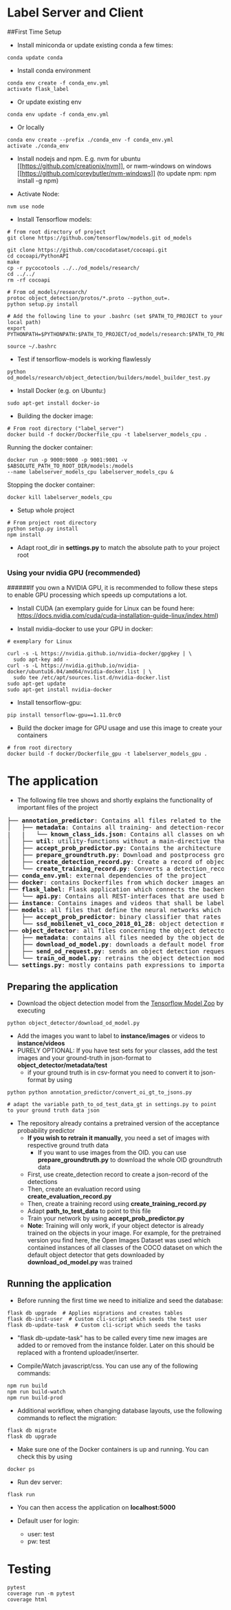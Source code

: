 # Label Server and Client

##First Time Setup
* Install miniconda or update existing conda a few times: 
```
conda update conda
```

* Install conda environment 
```
conda env create -f conda_env.yml 
activate flask_label 
```

* Or update existing env
```
conda env update -f conda_env.yml 
```

* Or locally 
```
conda env create --prefix ./conda_env -f conda_env.yml 
activate ./conda_env 
``` 

* Install nodejs and npm. E.g. nvm for ubuntu [[https://github.com/creationix/nvm]], or nwm-windows on windows
[[https://github.com/coreybutler/nvm-windows]]
(to update npm: npm install -g npm) 

* Activate Node:
```
nvm use node
```

* Install Tensorflow models:
```
# from root directory of project
git clone https://github.com/tensorflow/models.git od_models

git clone https://github.com/cocodataset/cocoapi.git
cd cocoapi/PythonAPI
make
cp -r pycocotools ../../od_models/research/
cd ../../
rm -rf cocoapi

# From od_models/research/
protoc object_detection/protos/*.proto --python_out=.
python setup.py install

# Add the following line to your .bashrc (set $PATH_TO_PROJECT to your local path)
export PYTHONPATH=$PYTHONPATH:$PATH_TO_PROJECT/od_models/research:$PATH_TO_PROJECT/od_models/research/slim

source ~/.bashrc
```

* Test if tensorflow-models is working flawlessly
```
python od_models/research/object_detection/builders/model_builder_test.py
```

* Install Docker (e.g. on Ubuntu:)
```
sudo apt-get install docker-io
```

* Building the docker image:
```
# From root directory ("label_server")
docker build -f docker/Dockerfile_cpu -t labelserver_models_cpu .
```

Running the docker container:
```
docker run -p 9000:9000 -p 9001:9001 -v $ABSOLUTE_PATH_TO_ROOT_DIR/models:/models
--name labelserver_models_cpu labelserver_models_cpu &
```

Stopping the docker container:
```
docker kill labelserver_models_cpu
```

* Setup whole project 
```
# From project root directory
python setup.py install
npm install
```

* Adapt root_dir in **settings.py** to match the absolute path to your project root

### Using your nvidia GPU (recommended)

######If you own a NVIDIA GPU, it is recommended to follow these steps to enable GPU processing which speeds up computations a lot.
* Install CUDA (an exemplary guide for Linux can be found here: https://docs.nvidia.com/cuda/cuda-installation-guide-linux/index.html)

* Install nvidia-docker to use your GPU in docker:
```
# exemplary for Linux

curl -s -L https://nvidia.github.io/nvidia-docker/gpgkey | \
  sudo apt-key add -
curl -s -L https://nvidia.github.io/nvidia-docker/ubuntu16.04/amd64/nvidia-docker.list | \
  sudo tee /etc/apt/sources.list.d/nvidia-docker.list
sudo apt-get update
sudo apt-get install nvidia-docker
```

* Install tensorflow-gpu:
```
pip install tensorflow-gpu==1.11.0rc0
```

* Build the docker image for GPU usage and use this image to create your containers
```
# from root directory
docker build -f docker/Dockerfile_gpu -t labelserver_models_gpu .
```

# The application

* The following file tree shows and shortly explains the functionality of important files of the project
<pre>
├── <b>annotation_predictor</b>: Contains all files related to the acceptance probability predictor
│   ├── <b>metadata</b>: Contains all training- and detection-records and log-files
|   |   └── <b>known_class_ids.json</b>: Contains all classes on which the acceptance probability predictor will be trained
│   ├── <b>util</b>: utility-functions without a main-directive that are used in other scripts
│   ├── <b>accept_prob_predictor.py</b>: Contains the architecture definitions, training and prediction functionality
│   ├── <b>prepare_groundtruth.py</b>: Download and postprocess groundtruth data of the Open Images Dataset
│   ├── <b>create_detection_record.py</b>: Create a record of object detections
│   └── <b>create_training_record.py</b>: Converts a detection_record to a TFRecord which is later used for trainign the acceptance probability predictor
├── <b>conda_env.yml</b>: external dependencies of the project
├── <b>docker</b>: contains Dockerfiles from which docker images and containers are created
├── <b>flask_label</b>: Flask application which connects the backend with the frontend
│   └── <b>api.py</b>: Contains all REST-interfaces that are used by the frontend to communicate with the backend
├── <b>instance</b>: Contains images and videos that shall be labeled
├── <b>models</b>: all files that define the neural networks which are used in this project
│   ├── <b>accept_prob_predictor</b>: binary classifier that rates a bounding box as "good" or "bad"
│   └── <b>ssd_mobilenet_v1_coco_2018_01_28</b>: object detection model from Tensorflow Model Zoo (must be downloaded first)
├── <b>object_detector</b>: all files concerning the object detector
│   ├── <b>metadata</b>: contains all files needed by the object detector, e.g. classcodes for the classes in the Open Images Dataset
│   ├── <b>download_od_model.py</b>: downloads a default model from the Tensorflow Model zoo
│   ├── <b>send_od_request.py</b>: sends an object detection request to the object detection model in the docker container
│   └── <b>train_od_model.py</b>: retrains the object detection model, called automatically during labeling
└── <b>settings.py</b>: mostly contains path expressions to important parts of the code
</pre>

## Preparing the application
* Download the object detection model from the [Tensorflow Model Zoo](https://github.com/tensorflow/models/blob/master/research/object_detection/g3doc/detection_model_zoo.md) by executing
 ```
 python object_detector/download_od_model.py
 ```
* Add the images you want to label to **instance/images** or videos to **instance/videos**
* PURELY OPTIONAL: If you have test sets for your classes, add the test images and your ground-truth in json-format 
  to **object_detector/metadata/test** 
  * if your ground truth is in csv-format you need to convert it to json-format by using
 ```
 python python annotation_predictor/convert_oi_gt_to_jsons.py 
 
 # adapt the variable path_to_od_test_data_gt in settings.py to point to your ground truth data json
 ```
* The repository already contains a pretrained version of the acceptance probability predictor
  * **If you wish to retrain it manually**, you need a set of images with respective ground truth data
    * If you want to use images from the OID. you can use **prepare_groundtruth.py** to download the 
      whole OID groundtruth data
  * First, use create_detection record to create a json-record of the detections
  * Then, create an evaluation record using **create_evaluation_record.py**
  * Then, create a training record using **create_training_record.py**
  * Adapt **path_to_test_data** to point to this file
  * Train your network by using **accept_prob_predictor.py**
  * **Note**: Training will only work, if your object detector is already trained on the objects
    in your image. For example, for the pretrained version you find here, the Open Images Dataset
    was used which contained instances of all classes of the COCO dataset on which the default
    object detector that gets downloaded by **download_od_model.py** was trained

## Running the application
* Before running the first time we need to initialize and seed the database:
```
flask db upgrade  # Applies migrations and creates tables
flask db-init-user  # Custom cli-script which seeds the test user
flask db-update-task  # Custom cli-script which seeds the tasks
```

* "flask db-update-task" has to be called every time new images are added to or removed from the instance folder. Later on this should be replaced with a frontend uploader/inserter.

* Compile/Watch javascript/css. You can use any of the following commands:
```
npm run build
npm run build-watch
npm run build-prod
```

* Additional workflow, when changing database layouts, use the following commands to reflect the migration:
```
flask db migrate
flask db upgrade
```

* Make sure one of the Docker containers is up and running. You can check this by using 
```
docker ps
```

* Run dev server:
```
flask run
```

* You can then access the application on **localhost:5000**

* Default user for login:
  * user: test
  * pw: test
  
# Testing
```
pytest 
coverage run -m pytest
coverage html
```
